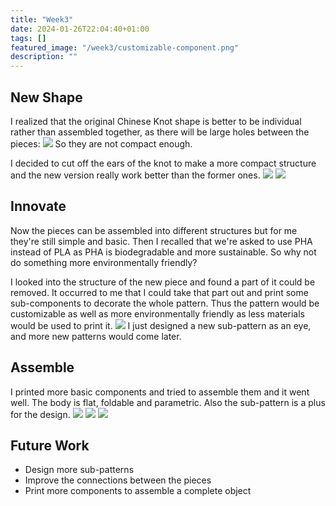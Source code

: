 ```yaml
---
title: "Week3"
date: 2024-01-26T22:04:40+01:00
tags: []
featured_image: "/week3/customizable-component.png"
description: ""
---
```

## New Shape
I realized that the original Chinese Knot shape is better to be individual rather than assembled together, as there will be large holes between the pieces:
![](/week3/hole.jpeg)
So they are not compact enough.

I decided to cut off the ears of the knot to make a more compact structure and the new version really work better than the former ones.
![](/week3/new-knot.png)
![](/week3/new-knot2.png)

## Innovate
Now the pieces can be assembled into different structures but for me they're still simple and basic. Then I recalled that we're asked to use PHA instead of PLA as PHA is biodegradable and more sustainable. So why not do something more environmentally friendly?

I looked into the structure of the new piece and found a part of it could be removed. It occurred to me that I could take that part out and print some sub-components to decorate the whole pattern. Thus the pattern would be customizable as well as more environmentally friendly as less materials would be used to print it.
![](/week3/customizable-component.png)
I just designed a new sub-pattern as an eye, and more new patterns would come later.

## Assemble
I printed more basic components and tried to assemble them and it went well. The body is flat, foldable and parametric. Also the sub-pattern is a plus for the design.
![](/week3/assembled.jpeg)
![](/week3/decorated.jpeg)
![](/week3/decorated2.jpeg)

## Future Work
- Design more sub-patterns
- Improve the connections between the pieces
- Print more components to assemble a complete object
